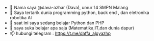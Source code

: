 - 👋 Nama saya @dava-azhar (Dava), umur 14 SMPN Malang
- 👀 Saya tertarik dunia programming python, back end , dan eletronika robotika AI
- 🌱 saat ini saya sedang belajar Python dan PHP
- 💞️ saya suka belajar apa saja (Matematika,IT,dan dunia dapur)
- 📫 hubungi telegram : https://t.me/daffa_algyazhp

<!---
dava-azhar/dava-azhar is a ✨ special ✨ repository because its `README.md` (this file) appears on your GitHub profile.
You can click the Preview link to take a look at your changes.
--->
